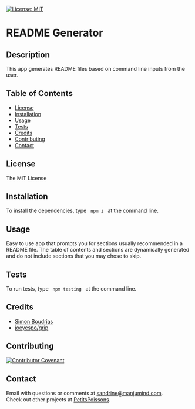 [![License: MIT](https://img.shields.io/badge/License-MIT-yellow.svg)](https://opensource.org/licenses/MIT)
  # README Generator
  
  ## Description

  This app generates README files based on command line inputs from the user.

  ## Table of Contents

  * [License](#license)
  * [Installation](#installation)
  * [Usage](#usage)
  * [Tests](#tests)
  * [Credits](#credits)
  * [Contributing](#contributing)
  * [Contact](#contact)
    
  ## License

  The MIT License
    
  ## Installation

  To install the dependencies, type `  npm i  ` at the command line.
  
  ## Usage
    
  Easy to use app that prompts you for sections usually recommended in a README file. The table of contents and sections are dynamically generated and do not include sections that you may chose to skip.

  ## Tests

  To run tests, type `  npm testing  ` at the command line.
  
  ## Credits

  * [Simon Boudrias](https://github.com/SBoudrias/Inquirer.js)
  * [joeyespo/grip](https://github.com/joeyespo/grip)
  
  ## Contributing

  [![Contributor Covenant](https://img.shields.io/badge/Contributor%20Covenant-v2.0%20adopted-ff69b4.svg)](code_of_conduct.md)

  ## Contact
  
  Email with questions or comments at sandrine@manjumind.com.<br>
  Check out other projects at [PetitsPoissons](https://github.com/PetitsPoissons/).
